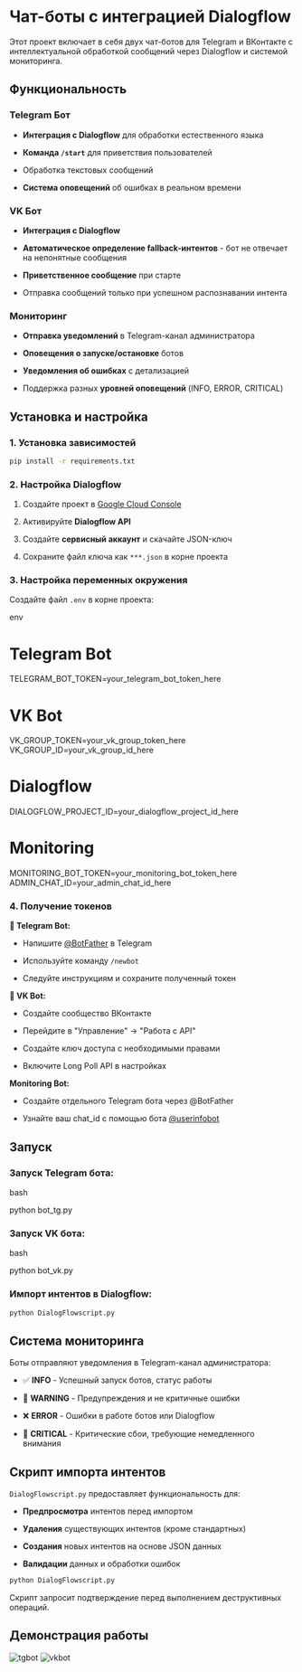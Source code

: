 # Чат-боты с интеграцией Dialogflow

Этот проект включает в себя двух чат-ботов для Telegram и ВКонтакте с интеллектуальной обработкой сообщений через Dialogflow и системой мониторинга.

## Функциональность

###  Telegram Бот

-   **Интеграция с Dialogflow** для обработки естественного языка
    
-   **Команда `/start`** для приветствия пользователей
    
-   Обработка текстовых сообщений
    
-   **Система оповещений** об ошибках в реальном времени
    

###  VK Бот

-   **Интеграция с Dialogflow**
    
-   **Автоматическое определение fallback-интентов** - бот не отвечает на непонятные сообщения
    
-   **Приветственное сообщение** при старте
    
-   Отправка сообщений только при успешном распознавании интента
    

### Мониторинг

-   **Отправка уведомлений** в Telegram-канал администратора
    
-   **Оповещения о запуске/остановке** ботов
    
-   **Уведомления об ошибках** с детализацией
    
-   Поддержка разных **уровней оповещений** (INFO, ERROR, CRITICAL)
    

## Установка и настройка

### 1. Установка зависимостей
```bash
pip install -r requirements.txt
```
### 2. Настройка Dialogflow

1.  Создайте проект в [Google Cloud Console](https://console.cloud.google.com/)
    
2.  Активируйте **Dialogflow API**
    
3.  Создайте **сервисный аккаунт** и скачайте JSON-ключ
    
4.  Сохраните файл ключа как `***.json` в корне проекта
    

### 3. Настройка переменных окружения

Создайте файл `.env` в корне проекта:

env

# Telegram Bot
TELEGRAM_BOT_TOKEN=your_telegram_bot_token_here

# VK Bot
VK_GROUP_TOKEN=your_vk_group_token_here
VK_GROUP_ID=your_vk_group_id_here

# Dialogflow
DIALOGFLOW_PROJECT_ID=your_dialogflow_project_id_here

# Monitoring
MONITORING_BOT_TOKEN=your_monitoring_bot_token_here
ADMIN_CHAT_ID=your_admin_chat_id_here

### 4. Получение токенов

**🤖 Telegram Bot:**

-   Напишите [@BotFather](https://t.me/BotFather) в Telegram
    
-   Используйте команду `/newbot`
    
-   Следуйте инструкциям и сохраните полученный токен
    

**👥 VK Bot:**

-   Создайте сообщество ВКонтакте
    
-   Перейдите в "Управление" → "Работа с API"
    
-   Создайте ключ доступа с необходимыми правами
    
-   Включите Long Poll API в настройках
    

**Monitoring Bot:**

-   Создайте отдельного Telegram бота через @BotFather
    
-   Узнайте ваш chat_id с помощью бота [@userinfobot](https://t.me/userinfobot)
    

## Запуск

### Запуск Telegram бота:

bash

python bot_tg.py

### Запуск VK бота:

bash

python bot_vk.py

### Импорт интентов в Dialogflow:

```bash
python DialogFlowscript.py
```

## Система мониторинга

Боты отправляют уведомления в Telegram-канал администратора:

-   ✅ **INFO** - Успешный запуск ботов, статус работы
    
-   🔔 **WARNING** - Предупреждения и не критичные ошибки
    
-   ❌ **ERROR** - Ошибки в работе ботов или Dialogflow
    
-   🚨 **CRITICAL** - Критические сбои, требующие немедленного внимания
    

## Скрипт импорта интентов

`DialogFlowscript.py` предоставляет функциональность для:

-   **Предпросмотра** интентов перед импортом
    
-   **Удаления** существующих интентов (кроме стандартных)
    
-   **Создания** новых интентов на основе JSON данных
    
-   **Валидации** данных и обработки ошибок
    

```bash
python DialogFlowscript.py
```
Скрипт запросит подтверждение перед выполнением деструктивных операций.

## Демонстрация работы
![tgbot](https://github.com/user-attachments/assets/5e6f4247-12a1-49ce-ba4d-a8060f4787d8)
![vkbot](https://github.com/user-attachments/assets/a6c3fd89-fa8f-4e80-8f5e-601a2bbe17d1)



